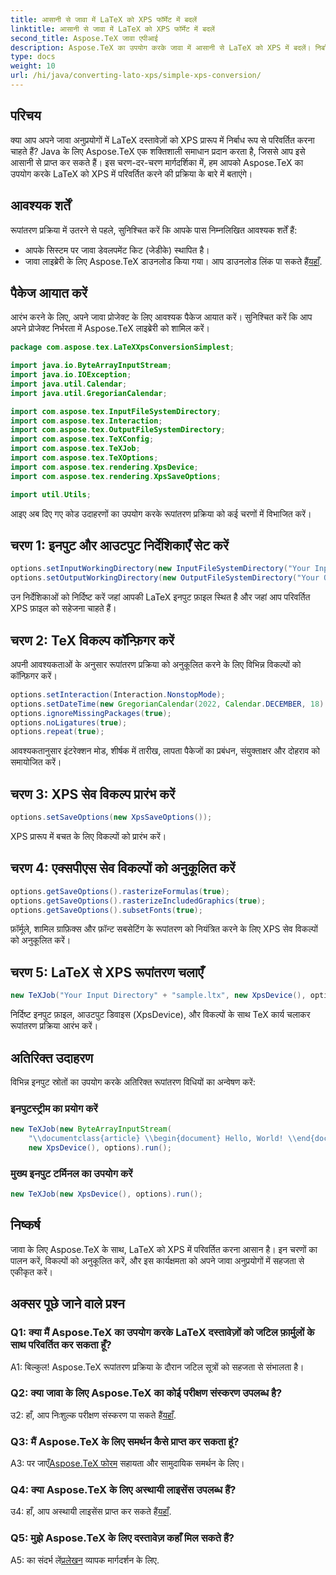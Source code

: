 ```yaml
---
title: आसानी से जावा में LaTeX को XPS फॉर्मेट में बदलें
linktitle: आसानी से जावा में LaTeX को XPS फॉर्मेट में बदलें
second_title: Aspose.TeX जावा एपीआई
description: Aspose.TeX का उपयोग करके जावा में आसानी से LaTeX को XPS में बदलें। निर्बाध एकीकरण के लिए हमारी चरण-दर-चरण मार्गदर्शिका का पालन करें।
type: docs
weight: 10
url: /hi/java/converting-lato-xps/simple-xps-conversion/
---
```

## परिचय

क्या आप अपने जावा अनुप्रयोगों में LaTeX दस्तावेज़ों को XPS प्रारूप में निर्बाध रूप से परिवर्तित करना चाहते हैं? Java के लिए Aspose.TeX एक शक्तिशाली समाधान प्रदान करता है, जिससे आप इसे आसानी से प्राप्त कर सकते हैं। इस चरण-दर-चरण मार्गदर्शिका में, हम आपको Aspose.TeX का उपयोग करके LaTeX को XPS में परिवर्तित करने की प्रक्रिया के बारे में बताएंगे।

## आवश्यक शर्तें

रूपांतरण प्रक्रिया में उतरने से पहले, सुनिश्चित करें कि आपके पास निम्नलिखित आवश्यक शर्तें हैं:

- आपके सिस्टम पर जावा डेवलपमेंट किट (जेडीके) स्थापित है।
-  जावा लाइब्रेरी के लिए Aspose.TeX डाउनलोड किया गया। आप डाउनलोड लिंक पा सकते हैं[यहाँ](https://releases.aspose.com/tex/java/).

## पैकेज आयात करें

आरंभ करने के लिए, अपने जावा प्रोजेक्ट के लिए आवश्यक पैकेज आयात करें। सुनिश्चित करें कि आप अपने प्रोजेक्ट निर्भरता में Aspose.TeX लाइब्रेरी को शामिल करें।

```java
package com.aspose.tex.LaTeXXpsConversionSimplest;

import java.io.ByteArrayInputStream;
import java.io.IOException;
import java.util.Calendar;
import java.util.GregorianCalendar;

import com.aspose.tex.InputFileSystemDirectory;
import com.aspose.tex.Interaction;
import com.aspose.tex.OutputFileSystemDirectory;
import com.aspose.tex.TeXConfig;
import com.aspose.tex.TeXJob;
import com.aspose.tex.TeXOptions;
import com.aspose.tex.rendering.XpsDevice;
import com.aspose.tex.rendering.XpsSaveOptions;

import util.Utils;
```

आइए अब दिए गए कोड उदाहरणों का उपयोग करके रूपांतरण प्रक्रिया को कई चरणों में विभाजित करें।

## चरण 1: इनपुट और आउटपुट निर्देशिकाएँ सेट करें

```java
options.setInputWorkingDirectory(new InputFileSystemDirectory("Your Input Directory"));
options.setOutputWorkingDirectory(new OutputFileSystemDirectory("Your Output Directory"));
```

उन निर्देशिकाओं को निर्दिष्ट करें जहां आपकी LaTeX इनपुट फ़ाइल स्थित है और जहां आप परिवर्तित XPS फ़ाइल को सहेजना चाहते हैं।

## चरण 2: TeX विकल्प कॉन्फ़िगर करें

अपनी आवश्यकताओं के अनुसार रूपांतरण प्रक्रिया को अनुकूलित करने के लिए विभिन्न विकल्पों को कॉन्फ़िगर करें।

```java
options.setInteraction(Interaction.NonstopMode);
options.setDateTime(new GregorianCalendar(2022, Calendar.DECEMBER, 18).getTime());
options.ignoreMissingPackages(true);
options.noLigatures(true);
options.repeat(true);
```

आवश्यकतानुसार इंटरेक्शन मोड, शीर्षक में तारीख, लापता पैकेजों का प्रबंधन, संयुक्ताक्षर और दोहराव को समायोजित करें।

## चरण 3: XPS सेव विकल्प प्रारंभ करें

```java
options.setSaveOptions(new XpsSaveOptions());
```

XPS प्रारूप में बचत के लिए विकल्पों को प्रारंभ करें।

## चरण 4: एक्सपीएस सेव विकल्पों को अनुकूलित करें

```java
options.getSaveOptions().rasterizeFormulas(true);
options.getSaveOptions().rasterizeIncludedGraphics(true);
options.getSaveOptions().subsetFonts(true);
```

फ़ॉर्मूले, शामिल ग्राफ़िक्स और फ़ॉन्ट सबसेटिंग के रूपांतरण को नियंत्रित करने के लिए XPS सेव विकल्पों को अनुकूलित करें।

## चरण 5: LaTeX से XPS रूपांतरण चलाएँ

```java
new TeXJob("Your Input Directory" + "sample.ltx", new XpsDevice(), options).run();
```

निर्दिष्ट इनपुट फ़ाइल, आउटपुट डिवाइस (XpsDevice), और विकल्पों के साथ TeX कार्य चलाकर रूपांतरण प्रक्रिया आरंभ करें।

## अतिरिक्त उदाहरण

विभिन्न इनपुट स्रोतों का उपयोग करके अतिरिक्त रूपांतरण विधियों का अन्वेषण करें:

### इनपुटस्ट्रीम का प्रयोग करें

```java
new TeXJob(new ByteArrayInputStream(
    "\\documentclass{article} \\begin{document} Hello, World! \\end{document}".getBytes("ASCII")),
    new XpsDevice(), options).run();
```

### मुख्य इनपुट टर्मिनल का उपयोग करें

```java
new TeXJob(new XpsDevice(), options).run();
```

## निष्कर्ष

जावा के लिए Aspose.TeX के साथ, LaTeX को XPS में परिवर्तित करना आसान है। इन चरणों का पालन करें, विकल्पों को अनुकूलित करें, और इस कार्यक्षमता को अपने जावा अनुप्रयोगों में सहजता से एकीकृत करें।

## अक्सर पूछे जाने वाले प्रश्न

### Q1: क्या मैं Aspose.TeX का उपयोग करके LaTeX दस्तावेज़ों को जटिल फ़ार्मुलों के साथ परिवर्तित कर सकता हूँ?

A1: बिल्कुल! Aspose.TeX रूपांतरण प्रक्रिया के दौरान जटिल सूत्रों को सहजता से संभालता है।

### Q2: क्या जावा के लिए Aspose.TeX का कोई परीक्षण संस्करण उपलब्ध है?

 उ2: हाँ, आप निःशुल्क परीक्षण संस्करण पा सकते हैं[यहाँ](https://releases.aspose.com/).

### Q3: मैं Aspose.TeX के लिए समर्थन कैसे प्राप्त कर सकता हूं?

 A3: पर जाएँ[Aspose.TeX फोरम](https://forum.aspose.com/c/tex/47) सहायता और सामुदायिक समर्थन के लिए।

### Q4: क्या Aspose.TeX के लिए अस्थायी लाइसेंस उपलब्ध हैं?

 उ4: हाँ, आप अस्थायी लाइसेंस प्राप्त कर सकते हैं[यहाँ](https://purchase.aspose.com/temporary-license/).

### Q5: मुझे Aspose.TeX के लिए दस्तावेज़ कहाँ मिल सकते हैं?

 A5: का संदर्भ लें[प्रलेखन](https://reference.aspose.com/tex/java/) व्यापक मार्गदर्शन के लिए.